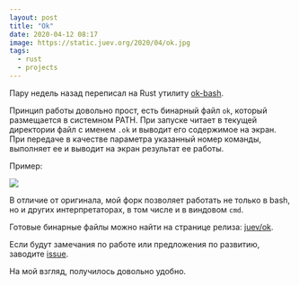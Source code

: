 ```yaml
---
layout: post
title: "Ok"
date: 2020-04-12 08:17
image: https://static.juev.org/2020/04/ok.jpg
tags:
  - rust
  - projects
---
```

Пару недель назад переписал на Rust утилиту [ok-bash](https://github.com/secretGeek/ok-bash).

Принцип работы довольно прост, есть бинарный файл `ok`, который размещается в системном PATH. При запуске читает в текущей директории файл с именем `.ok` и выводит его содержимое на экран. При передаче в качестве параметра указанный номер команды, выполняет ее и выводит на экран результат ее работы.

Пример:

![](https://static.juev.org/2020/04/ok.jpg)

В отличие от оригинала, мой форк позволяет работать не только в bash, но и других интерпретаторах, в том числе и в виндовом `cmd`.

Готовые бинарные файлы можно найти на странице релиза: [juev/ok](https://github.com/juev/ok/releases/latest).

Если будут замечания по работе или предложения по развитию, заводите [issue](https://github.com/juev/ok/issues).

На мой взгляд, получилось довольно удобно.
